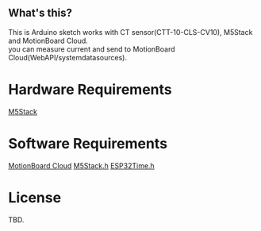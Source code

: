 What's this?
--------------

  This is Arduino sketch works with CT sensor(CTT-10-CLS-CV10), M5Stack and MotionBoard Cloud.  
  you can measure current and send to MotionBoard Cloud(WebAPI/systemdatasources).


Hardware Requirements
=============

  [M5Stack](http://m5stack.com/)

Software Requirements
==========

  [MotionBoard Cloud](http://www.wingarc.com/en/products/motionboard.html)
  [M5Stack.h](https://github.com/m5stack/M5Stack)
  [ESP32Time.h](https://github.com/kerikun11/ESP32Time)

License
==========
  TBD.
